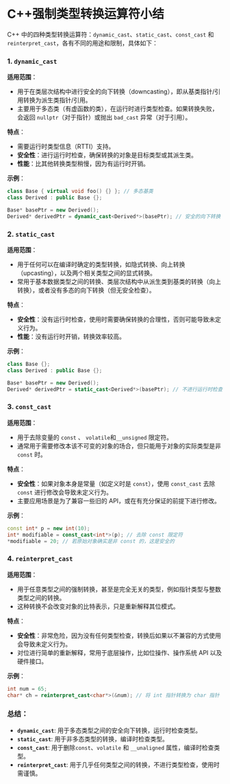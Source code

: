 # C++强制类型转换运算符小结 

C++ 中的四种类型转换运算符：`dynamic_cast`、`static_cast`、`const_cast` 和 `reinterpret_cast`，各有不同的用途和限制，具体如下：

### 1. `dynamic_cast`
**适用范围**：
- 用于在类层次结构中进行安全的向下转换（downcasting），即从基类指针/引用转换为派生类指针/引用。
- 主要用于多态类（有虚函数的类），在运行时进行类型检查。如果转换失败，会返回 `nullptr`（对于指针）或抛出 `bad_cast` 异常（对于引用）。

**特点**：
- 需要运行时类型信息（RTTI）支持。
- **安全性**：进行运行时检查，确保转换的对象是目标类型或其派生类。
- **性能**：比其他转换类型稍慢，因为有运行时开销。

**示例**：
```cpp
class Base { virtual void foo() {} }; // 多态基类
class Derived : public Base {};

Base* basePtr = new Derived();
Derived* derivedPtr = dynamic_cast<Derived*>(basePtr); // 安全的向下转换
```

### 2. `static_cast`
**适用范围**：
- 用于任何可以在编译时确定的类型转换，如隐式转换、向上转换（upcasting），以及两个相关类型之间的显式转换。
- 常用于基本数据类型之间的转换、类层次结构中从派生类到基类的转换（向上转换），或者没有多态的向下转换（但无安全检查）。

**特点**：
- **安全性**：没有运行时检查，使用时需要确保转换的合理性，否则可能导致未定义行为。
- **性能**：没有运行时开销，转换效率较高。

**示例**：
```cpp
class Base {};
class Derived : public Base {};

Base* basePtr = new Derived();
Derived* derivedPtr = static_cast<Derived*>(basePtr); // 不进行运行时检查，需确保转换是安全的
```

### 3. `const_cast`
**适用范围**：
- 用于去除变量的 `const` 、 `volatile`和`__unsigned` 限定符。
- 通常用于需要修改本该不可变的对象的场合，但只能用于对象的实际类型是非 `const` 时。

**特点**：
- **安全性**：如果对象本身是常量（如定义时是 `const`），使用 `const_cast` 去除 `const` 进行修改会导致未定义行为。
- 主要应用场景是为了兼容一些旧的 API，或在有充分保证的前提下进行修改。

**示例**：
```cpp
const int* p = new int(10);
int* modifiable = const_cast<int*>(p); // 去除 const 限定符
*modifiable = 20; // 若原始对象确实是非 const 的，这是安全的
```

### 4. `reinterpret_cast`
**适用范围**：
- 用于任意类型之间的强制转换，甚至是完全无关的类型，例如指针类型与整数类型之间的转换。
- 这种转换不会改变对象的比特表示，只是重新解释其位模式。

**特点**：

- **安全性**：非常危险，因为没有任何类型检查，转换后如果以不兼容的方式使用会导致未定义行为。
- 对位进行简单的重新解释，常用于底层操作，比如位操作、操作系统 API 以及硬件接口。

**示例**：
```cpp
int num = 65;
char* ch = reinterpret_cast<char*>(&num); // 将 int 指针转换为 char 指针
```

### 总结：
- **`dynamic_cast`**: 用于多态类型之间的安全向下转换，运行时检查类型。
- **`static_cast`**: 用于非多态类型的转换，编译时检查类型。
- **`const_cast`**: 用于删除`const`、`volatile` 和 `__unaligned` 属性，编译时检查类型。
- **`reinterpret_cast`**: 用于几乎任何类型之间的转换，不进行类型检查，使用时需谨慎。